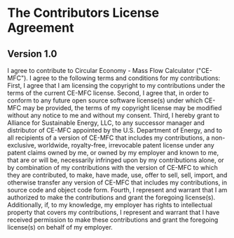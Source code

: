 The Contributors License Agreement
==========================================

Version 1.0
-----------
I agree to contribute to Circular Economy - Mass Flow Calculator ("CE-MFC"). 
I agree to the following terms and conditions for my contributions: 
First, I agree that I am licensing the copyright to my contributions 
under the terms of the current CE-MFC license. 
Second, I agree that, in order to conform to any future open source 
software license(s) under which CE-MFC may be provided, the terms of 
my copyright license may be modified without any notice to me and 
without my consent. 
Third, I hereby grant to Alliance for Sustainable Energy, LLC, 
to any successor manager and distributor of CE-MFC appointed by 
the U.S. Department of Energy, and to all recipients of 
a version of CE-MFC that includes my contributions, a non-exclusive, 
worldwide, royalty-free, irrevocable patent license under any patent 
claims owned by me, or owned by my employer and known to me, that 
are or will be, necessarily infringed upon by my contributions alone, 
or by combination of my contributions with the version of CE-MFC 
to which they are contributed, to make, have made, use, offer to sell, 
sell, import, and otherwise transfer any version of CE-MFC that 
includes my contributions, in source code and object code form. 
Fourth, I represent and warrant that I am authorized to make the 
contributions and grant the foregoing license(s). 
Additionally, if, to my knowledge, my employer has rights to 
intellectual property that covers my contributions, I represent 
and warrant that I have received permission to make these contributions 
and grant the foregoing license(s) on behalf of my employer.
